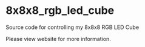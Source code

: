 # 8x8x8_rgb_led_cube
Source code for controlling my 8x8x8 RGB LED Cube

Please view website for more information.
